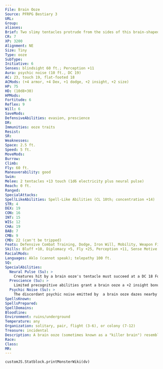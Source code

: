 ```yaml
---
File: Brain Ooze
Source: PFRPG Bestiary 3
URL: 
Group: 
aliases: 
Brief: Two slimy tentacles protrude from the sides of this brain-shaped mass of quivering ooze.
CR: 7
XP: 3200
Alignment: NE
Size: Tiny
Type: ooze
SubType: 
Initiative: 6
Senses: blindsight 60 ft.; Perception +11
Aura: psychic noise (10 ft., DC 19)
AC: 23, touch 19, flat-footed 18
ACMods: (+4 armor, +4 Dex, +1 dodge, +2 insight, +2 size)
HP: 75
HD: (10d8+30)
HPMods: 
Fortitude: 6
Reflex: 9
Will: 6
SaveMods: 
DefensiveAbilities: evasion, prescience
DR: 
Immunities: ooze traits
Resist: 
SR: 
Weaknesses: 
Space: 2.5 ft.
Speed: 5 ft.
MoveMods: 
Burrow: 
Climb: 
Fly: 60 ft.
Maneuverability: good
Swim: 
Melee: 2 tentacles +13 touch (1d6 electricity plus neural pulse)
Reach: 0 ft.
Ranged: 
SpecialAttacks: 
SpellLikeAbilities: Spell-Like Abilities (CL 10th; concentration +14)  Constant-detect thoughts, mage armor   At Will-charm monster (DC 18), dominate animal (DC 17), dominate person (DC 19)   3/day-dispel magic, modify memory (DC 18)
STR: 4
DEX: 19
CON: 16
INT: 15
WIS: 12
CHA: 19
BAB: 7
CMB: 9
CMD: 22 (can't be tripped)
Feats: Defensive Combat Training, Dodge, Iron Will, Mobility, Weapon Finesse
Skills: Bluff +10, Diplomacy +5, Fly +25, Perception +11, Sense Motive +11, Stealth +15
RacialMods: 
Languages: Aklo (cannot speak); telepathy 100 ft.
SQ: 
SpecialAbilities:
  Neural Pulse (Su): >
    Creatures hit by a brain ooze's tentacle must succeed at a DC 18 Fortitude save or take 1d6 points of Intelligence damage and be staggered for 1d4 rounds. Each time a brain ooze causes Intelligence damage, it gains 5 temporary hit points. The save DC is Constitution-based.
  Prescience (Su): >
    Limited precognitive abilities grant a brain ooze a +2 insight bonus on initiative checks, on Reflex saves, and to its Armor Class. Brain oozes are never surprised or flat-footed.
  Psychic Noise (Su): >
    The discordant psychic noise emitted by  a brain ooze dazes nearby creatures for 1d4 rounds. When a creature begins its turn within the aura, it must succeed at a DC 19 Will save to negate this effect. Whether or not the save is successful, that creature cannot be affected again by the same brain ooze's psychic noise for 24 hours. An affected creature may attempt a new save to shake off the effect at the end of each of its turns. This is a mind-affecting effect. The save DC is Charisma-based.
SpellsKnown: 
SpellsPrepared: 
SpellDomains: 
Bloodline: 
Environment: ruins/underground
Temperature: any
Organization: solitary, pair, flight (3-6), or colony (7-12)
Treasure: incidental
Description: A brain ooze (sometimes known as a "killer brain") resembles almost precisely the raw brain of a human, save for the eldritch energy surrounding it and the twin tentacles extending from its sides. The creature's thought patterns are unusually powerful, and cause painful mental feedback in the minds of other conscious beings.  Other intelligent beings are nothing more than cattle and playthings to brain oozes-victims to be tormented, thought patterns to be consumed. Brain oozes prefer to manipulate their prey from the shadows. Rather than assaulting openly, they provoke fights and conf lict within groups, or lure one or two victims away for the kill. Brain oozes derive particular satisfaction from forcing an individual to commit terrible acts, then wiping away all knowledge of the crimes from the victim's memory. They torment such hapless puppets again and again, forcing them to commit ever greater atrocities. Once weary of their sport they return the modified memories with dispel magic, and feast upon the delicious misery of the victim's final despair.  Brain oozes feed through their tentacles by extracting the thoughts of living creatures. Animals and less intelligent creatures provide little nourishment, but they prize fey, outsiders, and spellcasters as delicacies. After several feedings, a brain ooze divides into two nearly identical brains, each retaining only a portion of the knowledge and experiences of the parent.  The similarities between intellect devourers and brain oozes have not gone unnoticed, but the two species appear to have little in common beyond appearance. Some theorize that brain oozes are actually the result of an ancient race's failed attempt to achieve immortality by preserving their minds via alien technology or magic.
Race: 
Class: 
MR: 
---
```

```dataviewjs
customJS.Statblock.printMonsterWiki(dv)
```
